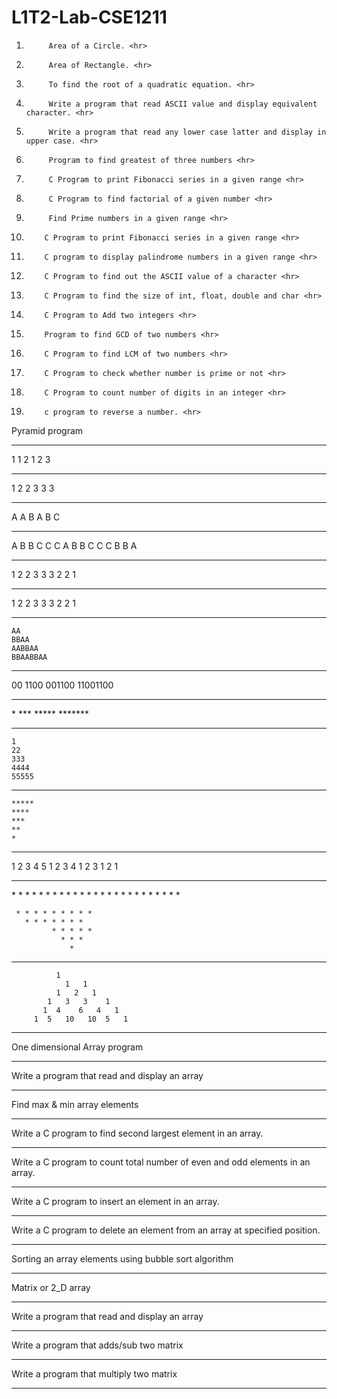 # L1T2-Lab-CSE1211


1.   		Area of a Circle. <hr>
2.   		Area of Rectangle. <hr>
3.   		To find the root of a quadratic equation. <hr>
4.   		Write a program that read ASCII value and display equivalent character. <hr>
5.   		Write a program that read any lower case latter and display in upper case. <hr>
6.  		Program to find greatest of three numbers <hr>
7.  		C Program to print Fibonacci series in a given range <hr>
8.  		C Program to find factorial of a given number <hr>
9.   		Find Prime numbers in a given range <hr>
10.  		C Program to print Fibonacci series in a given range <hr>
11.  		C program to display palindrome numbers in a given range <hr>
12.  		C Program to find out the ASCII value of a character <hr>
13.  		C Program to find the size of int, float, double and char <hr>
14.  		C Program to Add two integers <hr>
15.  		Program to find GCD of two numbers <hr>
16.  		C Program to find LCM of two numbers <hr>
17.  		C Program to check whether number is prime or not <hr>
18.  		C Program to count number of digits in an integer <hr>
19.  		c program to reverse a number. <hr>

Pyramid program <hr>

   1
   1 2
   1 2 3
<hr>

   1
   2 2
   3 3 3
<hr>
   A
   A B
   A B C
<hr>
     A
 B      B
C   C     C
      A
 B      B
C   C     C
  B     B
     A
     
 <hr>    
             1
         2       2
     3      3      3
         2      2
             1
<hr>	     
	     
1
2  2
3   3  3
2    2
1

<hr>

	AA
	BBAA
	AABBAA
	BBAABBAA
<hr>
	00
	1100
	001100
	11001100

<hr>
	*
	***
	*****
	*******
<hr>

	1
	22
	333
	4444
	55555

<hr>

	*****
	****
	***
	**
	*


<hr>
	1 2 3 4 5
	1 2 3 4
	1 2 3
	1 2
	1

<hr>
                 *
    	       * * *
 	     * * * * *
 	   * * * * * * *
	 * * * * * * * * *

	 * * * * * * * * *
  	   * * * * * * *
             * * * * *
               * * *
                 *



<hr>


	          1
                1   1
              1   2   1
            1   3   3    1
           1  4    6   4   1
         1  5   10   10  5   1
<hr>
One dimensional Array program <hr>


Write a program that read and display an array <hr>
Find max & min array elements <hr>
Write a C program to find second largest element in an array.<hr>
Write a C program to count total number of even and odd elements in an array. <hr>
 Write a C program to insert an element in an array. <hr>
Write a C program to delete an element from an array at specified position. <hr>
Sorting an array elements using bubble sort algorithm <hr>
Matrix or 2_D array <hr>
Write a program that read and display an array <hr>
Write a program that  adds/sub two matrix <hr>
Write a program that multiply two matrix <hr>





 
